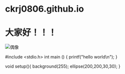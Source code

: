 # ckrj0806.github.io
# 大家好！！！
![偶像](https://encrypted-tbn0.gstatic.com/images?q=tbn:ANd9GcR50pTkh3WjvSB9uiCpOu1oq_Tq5wGqKwj2sA&usqp=CAU)

#include <stdio.h>
int main ()
{
  printf("hello world\n");
}


void setup(){
  background(255);
  ellipse(200,200,30,30);
 } 
